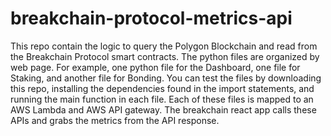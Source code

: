 # breakchain-protocol-metrics-api

This repo contain the logic to query the Polygon Blockchain and read from the Breakchain Protocol smart contracts. The python files are organized by web page. For example, one python file for the Dashboard, one file for Staking, and another file for Bonding. You can test the files by downloading this repo, installing the dependencies found in the import statements, and running the main function in each file. Each of these files is mapped to an AWS Lambda and AWS API gateway. The breakchain react app calls these APIs and grabs the metrics from the API response.
